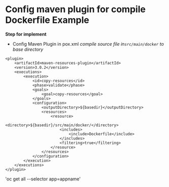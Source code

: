 # Config maven plugin for compile Dockerfile Example
**Step for implement**
<br/>
- Config Maven Plugin in pox.xml
_compile source file in`src/main/docker` to base directory_
```
<plugin>
    <artifactId>maven-resources-plugin</artifactId>
    <version>3.0.2</version>
    <executions>
        <execution>
            <id>copy-resources</id>
            <phase>validate</phase>
            <goals>
                <goal>copy-resources</goal>
            </goals>
            <configuration>
                <outputDirectory>${basedir}</outputDirectory>
                <resources>
                    <resource>
                        <directory>${basedir}/src/main/docker/</directory>
                        <includes>
                            <include>Dockerfile</include>
                        </includes>
                        <filtering>true</filtering>
                    </resource>
                </resources>
            </configuration>
        </execution>
    </executions>
</plugin>
```
'oc get all --selector app=appname'